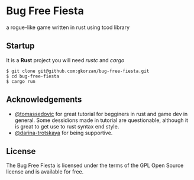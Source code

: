 # Bug Free Fiesta

a rogue-like game written in rust using tcod library

## Startup
It is a **Rust** project you will need *rustc* and *cargo*
    
    $ git clone git@github.com:gkorzan/bug-free-fiesta.git
    $ cd bug-free-fiesta
    $ cargo run


**Acknowledgements**
---

+ [@tomassedovic](https://github.com/tomassedovic) for great tutorial for begginers in rust and game dev in general. Some dessidions made in tutorial are questionable, although it is great to get use to rust syntax end style.
+ [@darina-trotskaya](https://github.com/darina-trotskaya) for being supportive.


**License**
---
The Bug Free Fiesta is licensed under the terms of the GPL Open Source license and is available for free.
